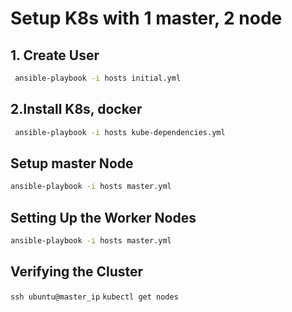 # Setup K8s with 1 master, 2 node

## 1. Create User
```sh
 ansible-playbook -i hosts initial.yml
```
## 2.Install K8s, docker

```sh
 ansible-playbook -i hosts kube-dependencies.yml
```

## Setup master Node


```sh
ansible-playbook -i hosts master.yml
```

## Setting Up the Worker Nodes

```sh
ansible-playbook -i hosts master.yml
```

## Verifying the Cluster
 `ssh ubuntu@master_ip`
 `kubectl get nodes`
